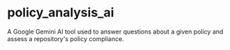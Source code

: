 # policy_analysis_ai
A Google Gemini AI tool used to answer questions about a given policy and assess a repository's policy compliance.
